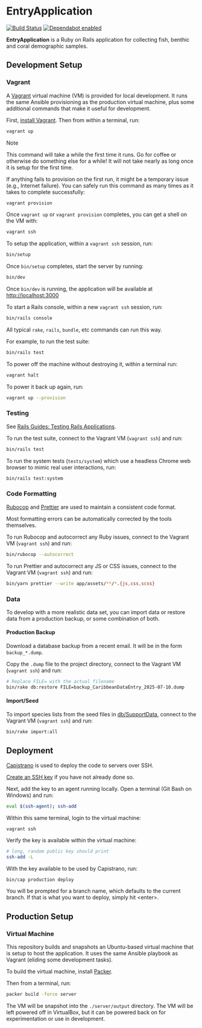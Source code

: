 # EntryApplication

[![Build Status](https://github.com/jeremiaheb/EntryApplication/actions/workflows/ci.yml/badge.svg)](https://github.com/jeremiaheb/EntryApplication/actions/workflows/ci.yml)
[![Dependabot enabled](https://img.shields.io/badge/dependabot-enabled-025e8c?logo=Dependabot)](https://github.com/jeremiaheb/EntryApplication/security/dependabot)

**EntryApplication** is a Ruby on Rails application for collecting fish, benthic and coral demographic samples.

## Development Setup

### Vagrant

A [Vagrant](https://www.vagrantup.com) virtual machine (VM) is provided for local development. It runs the same Ansible provisioning as the production virtual machine, plus some additional commands that make it useful for development.

First, [install Vagrant](https://developer.hashicorp.com/vagrant/install?product_intent=vagrant). Then from within a terminal, run:

```bash
vagrant up
```

> [!NOTE]
> This command will take a while the first time it runs. Go for coffee or otherwise do something else for a while! It will not take nearly as long once it is setup for the first time.

If anything fails to provision on the first run, it might be a temporary issue (e.g., Internet failure). You can safely run this command as many times as it takes to complete successfully:

```bash
vagrant provision
```

Once `vagrant up` or `vagrant provision` completes, you can get a shell on the VM with:

```bash
vagrant ssh
```

To setup the application, within a `vagrant ssh` session, run:

```bash
bin/setup
```

Once `bin/setup` completes, start the server by running:

```bash
bin/dev
```

Once `bin/dev` is running, the application will be available at <http://localhost:3000>

To start a Rails console, within a new `vagrant ssh` session, run:

```bash
bin/rails console
```

All typical `rake`, `rails`, `bundle`, etc commands can run this way.

For example, to run the test suite:

```bash
bin/rails test
```

To power off the machine without destroying it, within a terminal run:

```bash
vagrant halt
```

To power it back up again, run:

```bash
vagrant up --provision
```

### Testing

See [Rails Guides: Testing Rails Applications](https://guides.rubyonrails.org/testing.html).

To run the test suite, connect to the Vagrant VM (`vagrant ssh`) and run:

```bash
bin/rails test
```

To run the system tests (`tests/system`) which use a headless Chrome web browser to mimic real user interactions, run:

```bash
bin/rails test:system
```

### Code Formatting

[Rubocop](https://github.com/rubocop/rubocop) and [Prettier](https://prettier.io/) are used to maintain a consistent code format.

Most formatting errors can be automatically corrected by the tools themselves.

To run Rubocop and autocorrect any Ruby issues, connect to the Vagrant VM (`vagrant ssh`) and run:

```bash
bin/rubocop --autocorrect
```

To run Prettier and autocorrect any JS or CSS issues, connect to the Vagrant VM (`vagrant ssh`) and run:

```bash
bin/yarn prettier --write app/assets/**/*.{js,css,scss}
```

### Data

To develop with a more realistic data set, you can import data or restore data from a production backup, or some combination of both.

#### Production Backup

Download a database backup from a recent email. It will be in the form `backup_*.dump`.

Copy the `.dump` file to the project directory, connect to the Vagrant VM (`vagrant ssh`) and run:

```bash
# Replace FILE= with the actual filename
bin/rake db:restore FILE=backup_CaribbeanDataEntry_2025-07-10.dump
```

#### Import/Seed

To import species lists from the seed files in [db/SupportData](./db/SupportData/), connect to the Vagrant VM (`vagrant ssh`) and run:

```bash
bin/rake import:all
```

## Deployment

[Capistrano](https://capistranorb.com/) is used to deploy the code to servers over SSH.

[Create an SSH key](https://cloud.google.com/compute/docs/connect/create-ssh-keys#windows-10-or-later) if you have not already done so.

Next, add the key to an agent running locally. Open a terminal (Git Bash on Windows) and run:

```bash
eval $(ssh-agent); ssh-add
```

Within this same terminal, login to the virtual machine:

```bash
vagrant ssh
```

Verify the key is available within the virtual machine:

```bash
# long, random public key should print
ssh-add -L
```

With the key available to be used by Capistrano, run:

```
bin/cap production deploy
```

You will be prompted for a branch name, which defaults to the current branch. If that is what you want to deploy, simply hit &lt;enter&gt;.

## Production Setup

### Virtual Machine

This repository builds and snapshots an Ubuntu-based virtual machine that is setup to host the application. It uses the same Ansible playbook as Vagrant (eliding some development tasks).

To build the virtual machine, install [Packer](https://www.packer.io).

Then from a terminal, run:

``` bash
packer build -force server
```

The VM will be snapshot into the `./server/output` directory. The VM will be left powered off in VirtualBox, but it can be powered back on for experimentation or use in development.
